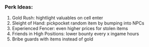 ### Perk Ideas:

1) Gold Rush: hightlight valuables on cell enter
2) Sleight of Hand: pickpocket random item by bumping into NPCs
3) Experienced Fencer: even higher prices for stolen items
4) Friends in High Positions: lower bounty every x ingame hours
5) Bribe guards with items instead of gold